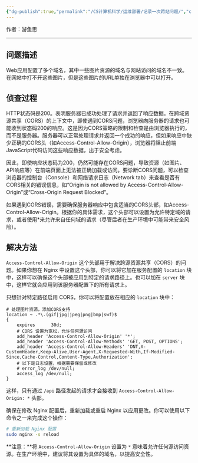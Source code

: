 ```yaml
---
{"dg-publish":true,"permalink":"/CS计算机科学/运维部署/记录一次跨站问题/","created":"2024-03-21T20:16:06.389+08:00","updated":"2024-04-24T00:38:32.768+08:00"}
---
```



作者：游鱼思

---

## 问题描述

Web应用配置了多个域名，其中一些图片资源的域名与网站访问的域名不一致。在网站中打不开这些图片，但是这些图片的URL单独在浏览器中可以打开。

## 侦查过程

HTTP状态码是200。表明服务器已成功处理了请求并返回了响应数据。在跨域资源共享（CORS）的上下文中，即使遇到CORS问题，浏览器向服务器的请求也可能收到状态码200的响应。这是因为CORS策略的限制和检查是由浏览器执行的，而不是服务器。服务器可以正常处理请求并返回一个成功的响应，但如果响应中缺少正确的CORS头（如Access-Control-Allow-Origin），浏览器将阻止前端JavaScript代码访问这些响应数据，出于安全考虑。

因此，即使响应状态码为200，仍然可能存在CORS问题，导致资源（如图片、API响应等）在前端页面上无法被正确加载或访问。要诊断CORS问题，可以检查浏览器的控制台（Console）和网络请求日志（Network tab）来查看是否有CORS相关的错误信息，如“Origin is not allowed by Access-Control-Allow-Origin”或“Cross-Origin Request Blocked”。

如果遇到CORS错误，需要确保服务器响应中包含适当的CORS头部，如Access-Control-Allow-Origin。根据你的具体需求，这个头部可以设置为允许特定域的请求，或者使用*来允许来自任何域的请求（尽管后者在生产环境中可能带来安全风险）。

## 解决方法

`Access-Control-Allow-Origin` 这个头部用于解决跨源资源共享（CORS）的问题。如果你想在 Nginx 中设置这个头部，你可以将它加在服务配置的 `location` 块中，这样可以确保这个头部被应用到特定的请求路径上。也可以加在 `server` 块中，这样它就会应用到该服务器配置下的所有请求上。

只想针对特定路径启用 CORS，你可以将配置放在相应的 `location` 块中：

```nginx
# 处理图片资源，添加CORS支持
location ~ .*\.(gif|jpg|jpeg|png|bmp|swf)$
{
	expires      30d;
	# CORS 设置为宽松，允许任何源访问
	add_header 'Access-Control-Allow-Origin' '*';
	add_header 'Access-Control-Allow-Methods' 'GET, POST, OPTIONS';
	add_header 'Access-Control-Allow-Headers' 'DNT,X-CustomHeader,Keep-Alive,User-Agent,X-Requested-With,If-Modified-Since,Cache-Control,Content-Type,Authorization';
	# 以下是日志设置，根据需要保留或修改
	# error_log /dev/null;
	access_log /dev/null;
}
```

这样，只有通过 `/api` 路径发起的请求才会接收到 `Access-Control-Allow-Origin: *` 头部。

确保在修改 Nginx 配置后，重新加载或重启 Nginx 以应用更改。你可以使用以下命令之一来完成这个操作：

```bash
# 重新加载 Nginx 配置
sudo nginx -s reload
```

**注意：**将 `Access-Control-Allow-Origin` 设置为 `*` 意味着允许任何源访问资源。在生产环境中，建议将其设置为具体的域名，以提高安全性。